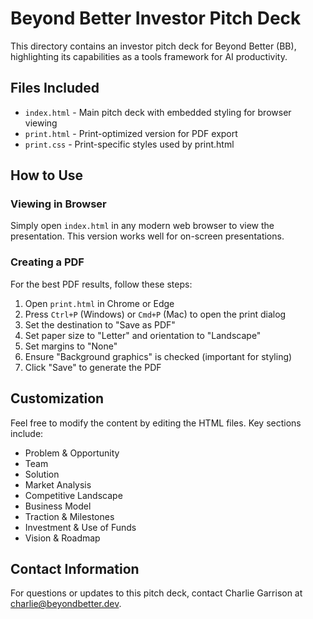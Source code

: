 # Beyond Better Investor Pitch Deck

This directory contains an investor pitch deck for Beyond Better (BB), highlighting its capabilities as a tools framework for AI productivity.

## Files Included

- `index.html` - Main pitch deck with embedded styling for browser viewing
- `print.html` - Print-optimized version for PDF export
- `print.css` - Print-specific styles used by print.html

## How to Use

### Viewing in Browser

Simply open `index.html` in any modern web browser to view the presentation. This version works well for on-screen presentations.

### Creating a PDF

For the best PDF results, follow these steps:

1. Open `print.html` in Chrome or Edge
2. Press `Ctrl+P` (Windows) or `Cmd+P` (Mac) to open the print dialog
3. Set the destination to "Save as PDF"
4. Set paper size to "Letter" and orientation to "Landscape"
5. Set margins to "None"
6. Ensure "Background graphics" is checked (important for styling)
7. Click "Save" to generate the PDF

## Customization

Feel free to modify the content by editing the HTML files. Key sections include:

- Problem & Opportunity
- Team
- Solution
- Market Analysis
- Competitive Landscape
- Business Model
- Traction & Milestones
- Investment & Use of Funds
- Vision & Roadmap

## Contact Information

For questions or updates to this pitch deck, contact Charlie Garrison at charlie@beyondbetter.dev.